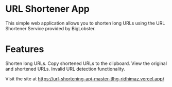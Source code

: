 # URL Shortener App
This simple web application allows you to shorten long URLs using the URL Shortener Service provided by BigLobster.

# Features
Shorten long URLs.
Copy shortened URLs to the clipboard.
View the original and shortened URLs.
Invalid URL detection functionality.

Visit the site at https://url-shortening-api-master-tlhg-ridhimaz.vercel.app/
